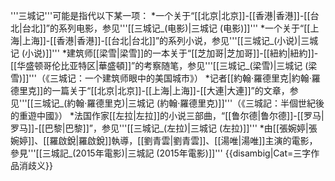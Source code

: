 '''三城记'''可能是指代以下某一项：
*一个关于“[[北京|北京]]-[[香港|香港]]-[[台北|台北]]”的系列电影，参见'''[[三城记_(电影)|三城记 (电影)]]'''
*一个关于“[[上海|上海]]-[[香港|香港]]-[[台北|台北]]”的系列小说，参见'''[[三城记_(小说)|三城记 (小说)]]'''
*建筑师[[梁雪|梁雪]]的一本关于“[[芝加哥|芝加哥]]-[[紐約|紐約]]-[[华盛顿哥伦比亚特区|華盛頓]]”的考察随笔，参见'''[[三城记_(梁雪)|三城记 (梁雪)]]'''（《三城记：一个建筑师眼中的美国城市》）
*记者[[約翰·羅德里克|約翰·羅德里克]]的一篇关于“[[北京|北京]]-[[上海|上海]]-[[大連|大連]]”的文章，参见'''[[三城记_(約翰·羅德里克)|三城记 (約翰·羅德里克)]]'''（《三城記：半個世紀後的重遊中國》）
*法国作家[[左拉|左拉]]的小说三部曲，“[[鲁尔德|鲁尔德]]-[[罗马|罗马]]-[[巴黎|巴黎]]”，参见'''[[三城记_(左拉)|三城记 (左拉)]]'''
*由[[張婉婷|張婉婷]]、[[羅啟銳|羅啟銳]]執導，[[劉青雲|劉青雲]]、[[湯唯|湯唯]]主演的電影，參見'''[[三城記_(2015年電影)|三城記 (2015年電影)]]'''
{{disambig|Cat=三字作品消歧义}}
